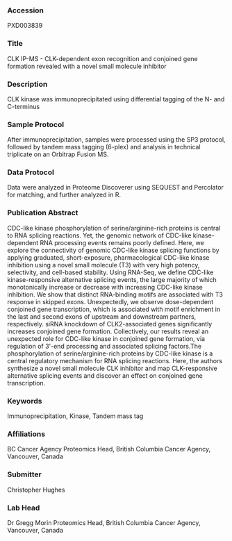 ### Accession
PXD003839

### Title
CLK IP-MS -  CLK-dependent exon recognition and conjoined gene formation revealed with a novel small molecule inhibitor

### Description
CLK kinase was immunoprecipitated using differential tagging of the N- and C-terminus

### Sample Protocol
After immunoprecipitation, samples were processed using the SP3 protocol, followed by tandem mass tagging (6-plex) and analysis in technical triplicate on an Orbitrap Fusion MS.

### Data Protocol
Data were analyzed in Proteome Discoverer using SEQUEST and Percolator for matching, and further analyzed in R.

### Publication Abstract
CDC-like kinase phosphorylation of serine/arginine-rich proteins is central to RNA splicing reactions. Yet, the genomic network of CDC-like kinase-dependent RNA processing events remains poorly defined. Here, we explore the connectivity of genomic CDC-like kinase splicing functions by applying graduated, short-exposure, pharmacological CDC-like kinase inhibition using a novel small molecule (T3) with very high potency, selectivity, and cell-based stability. Using RNA-Seq, we define CDC-like kinase-responsive alternative splicing events, the large majority of which monotonically increase or decrease with increasing CDC-like kinase inhibition. We show that distinct RNA-binding motifs are associated with T3 response in skipped exons. Unexpectedly, we observe dose-dependent conjoined gene transcription, which is associated with motif enrichment in the last and second exons of upstream and downstream partners, respectively. siRNA knockdown of CLK2-associated genes significantly increases conjoined gene formation. Collectively, our results reveal an unexpected role for CDC-like kinase in conjoined gene formation, via regulation of 3'-end processing and associated splicing factors.The phosphorylation of serine/arginine-rich proteins by CDC-like kinase is a central regulatory mechanism for RNA splicing reactions. Here, the authors synthesize a novel small molecule CLK inhibitor and map CLK-responsive alternative splicing events and discover an effect on conjoined gene transcription.

### Keywords
Immunoprecipitation, Kinase, Tandem mass tag

### Affiliations
BC Cancer Agency
Proteomics Head, British Columbia Cancer Agency, Vancouver, Canada

### Submitter
Christopher Hughes

### Lab Head
Dr Gregg Morin
Proteomics Head, British Columbia Cancer Agency, Vancouver, Canada



